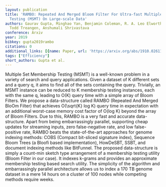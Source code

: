 ```yaml
---
layout: publication
title: 'RAMBO: Repeated And Merged Bloom Filter For Ultra-fast Multiple Set Membership
  Testing (MSMT) On Large-scale Data'
authors: Gaurav Gupta, Minghao Yan, Benjamin Coleman, R. A. Leo Elworth, Tharun Medini,
  Todd Treangen, Anshumali Shrivastava
conference: Arxiv
year: 2019
bibkey: gupta2019rambo
citations: 0
additional_links: [{name: Paper, url: 'https://arxiv.org/abs/1910.02611'}]
tags: ["Efficiency"]
short_authors: Gupta et al.
---
```

Multiple Set Membership Testing (MSMT) is a well-known problem in a variety
of search and query applications. Given a dataset of K different sets and a
query q, it aims to find all of the sets containing the query. Trivially, an
MSMT instance can be reduced to K membership testing instances, each with the
same q, leading to O(K) query time with a simple array of Bloom Filters. We
propose a data-structure called RAMBO (Repeated And Merged BloOm Filter) that
achieves O(\sqrt\{K\} log K) query time in expectation with an additional
worst-case memory cost factor of O(log K) beyond the array of Bloom Filters.
Due to this, RAMBO is a very fast and accurate data-structure. Apart from being
embarrassingly parallel, supporting cheap updates for streaming inputs, zero
false-negative rate, and low false-positive rate, RAMBO beats the
state-of-the-art approaches for genome indexing methods: COBS (Compact
bit-sliced signature index), Sequence Bloom Trees (a Bloofi based
implementation), HowDeSBT, SSBT, and document indexing methods like BitFunnel.
The proposed data-structure is simply a count-min sketch type arrangement of a
membership testing utility (Bloom Filter in our case). It indexes k-grams and
provides an approximate membership testing based search utility. The simplicity
of the algorithm and embarrassingly parallel architecture allows us to index a
170 TB genome dataset in a mere 14 hours on a cluster of 100 nodes while
competing methods require weeks.